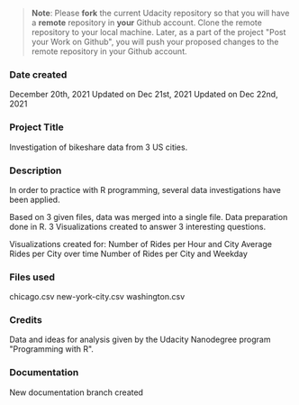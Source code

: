 >**Note**: Please **fork** the current Udacity repository so that you will have a **remote** repository in **your** Github account. Clone the remote repository to your local machine. Later, as a part of the project "Post your Work on Github", you will push your proposed changes to the remote repository in your Github account.

### Date created
December 20th, 2021
Updated on Dec 21st, 2021
Updated on Dec 22nd, 2021

### Project Title
Investigation of bikeshare data from 3 US cities.

### Description
In order to practice with R programming, several data
investigations have been applied.

Based on 3 given files, data was merged into a single
file. Data preparation done in R. 3 Visualizations
created to answer 3 interesting questions.

Visualizations created for:
Number of Rides per Hour and City
Average Rides per City over time
Number of Rides per City and Weekday

### Files used
chicago.csv
new-york-city.csv
washington.csv

### Credits
Data and ideas for analysis given by the Udacity
Nanodegree program "Programming with R".

### Documentation
New documentation branch created

